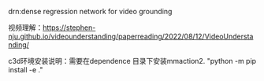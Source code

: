 drn:dense regression network for video grounding

视频理解：https://stephen-nju.github.io/videounderstanding/paperreading/2022/08/12/VideoUnderstanding/

c3d环境安装说明：需要在dependence 目录下安装mmaction2. "python -m pip install -e ."